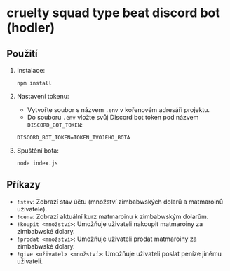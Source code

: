 # cruelty squad type beat discord bot (hodler)

## Použití

1. Instalace:

    ```
    npm install
    ```

2. Nastavení tokenu:

    - Vytvořte soubor s názvem `.env` v kořenovém adresáři projektu.
    - Do souboru `.env` vložte svůj Discord bot token pod názvem `DISCORD_BOT_TOKEN`:

    ```
    DISCORD_BOT_TOKEN=TOKEN_TVOJEHO_BOTA
    ```

3. Spuštění bota:

    ```
    node index.js
    ```

## Příkazy

- `!stav`: Zobrazí stav účtu (množství zimbabwských dolarů a matmaroinů uživatele).
- `!cena`: Zobrazí aktuální kurz matmaroinu k zimbabwským dolarům.
- `!koupit <množství>`: Umožňuje uživateli nakoupit matmaroiny za zimbabwské dolary.
- `!prodat <množství>`: Umožňuje uživateli prodat matmaroiny za zimbabwské dolary.
- `!give <uživatel> <množství>`: Umožňuje uživateli poslat peníze jinému uživateli.
